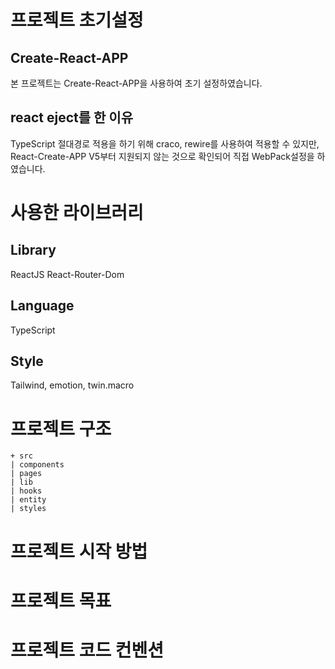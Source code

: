 # 프로젝트 초기설정

## Create-React-APP

본 프로젝트는 Create-React-APP을 사용하여 초기 설정하였습니다.

## react eject를 한 이유

TypeScript 절대경로 적용을 하기 위해 craco, rewire를 사용하여 적용할 수 있지만, React-Create-APP V5부터 지원되지 않는 것으로 확인되어 직접 WebPack설정을 하였습니다.

# 사용한 라이브러리

## Library

ReactJS
React-Router-Dom

## Language

TypeScript

## Style

Tailwind, emotion, twin.macro

# 프로젝트 구조

```
+ src
| components
| pages
| lib
| hooks
| entity
| styles
```

# 프로젝트 시작 방법

# 프로젝트 목표

# 프로젝트 코드 컨벤션

